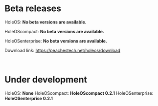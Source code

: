 # Beta releases

HoleOS: **No beta versions are available.**

HoleOScompact: **No beta versions are available.**

HoleOSenterprise: **No beta versions are available.**

Download link: https://peachestech.net/holeos/download

 
# Under development
HoleOS: **None**
HoleOScompact: **HoleOScompact 0.2.1**
HoleOSenterprise: **HoleOSenterprise 0.2.1**
